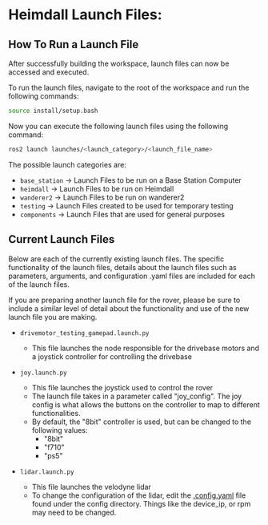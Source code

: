 # Heimdall Launch Files:

## How To Run a Launch File

After successfully building the workspace, launch files can now be accessed and executed.

To run the launch files, navigate to the root of the workspace and run the following commands:
```bash
source install/setup.bash
```
Now you can execute the following launch files using the following command:
```bash
ros2 launch launches/<launch_category>/<launch_file_name>
```

The possible launch categories are:
- `base_station`  → Launch Files to be run on a Base Station Computer
- `heimdall`      → Launch Files to be run on Heimdall
- `wanderer2`     → Launch Files to be run on wanderer2
- `testing`       → Launch Files created to be used for temporary testing
- `components`    → Launch Files that are used for general purposes

## Current Launch Files 

Below are each of the currently existing launch files. The specific functionality of the launch files, details about the launch files such as parameters, arguments, and configuration .yaml files are included for each of the launch files. 

If you are preparing another launch file for the rover, please be sure to include a similar level of detail about the functionality and use of the new launch file you are making.

- `drivemotor_testing_gamepad.launch.py`
  - This file launches the node responsible for the drivebase motors and a joystick controller for controlling the drivebase 

- `joy.launch.py`
  - This file launches the joystick used to control the rover
  - The launch file takes in a parameter called "joy_config". The joy config is what allows the buttons on the controller to map to different functionalities.
  - By default, the "8bit" controller is used, but can be changed to the following values:
    - "8bit"
    - "f710"
    - "ps5"

- `lidar.launch.py`
  - This file launches the velodyne lidar
  - To change the configuration of the lidar, edit the [.config.yaml](config/velodyne.config.yaml) file found under the config directory. Things like the device_ip, or rpm may need to be changed. 
